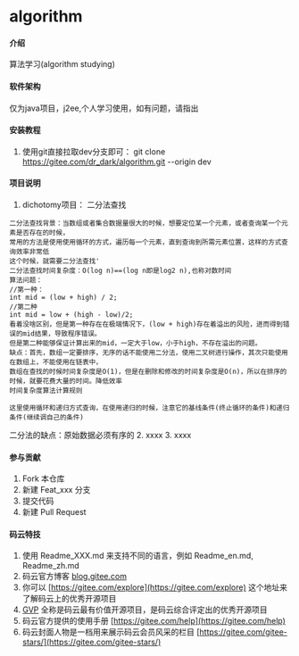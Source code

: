 # algorithm

#### 介绍
算法学习(algorithm studying)

#### 软件架构
仅为java项目，j2ee,个人学习使用，如有问题，请指出


#### 安装教程

1.  使用git直接拉取dev分支即可：  git clone https://gitee.com/dr_dark/algorithm.git   --origin dev

#### 项目说明

1.  dichotomy项目：
二分法查找
````
二分法查找背景：当数组或者集合数据量很大的时候，想要定位某一个元素，或者查询某一个元素是否存在的时候，
常用的方法是使用使用循环的方式，遍历每一个元素，直到查询到所需元素位置，这样的方式查询效率非常低
这个时候，就需要二分法查找'
二分法查找时间复杂度：O(log n)==(log n即是log2 n),也称对数时间
算法问题：
//第一种：
int mid = (low + high) / 2;
//第二种
int mid = low + (high - low)/2;
看着没啥区别，但是第一种存在在极端情况下，(low + high)存在着溢出的风险，进而得到错误的mid结果，导致程序错误。
但是第二种能够保证计算出来的mid，一定大于low，小于high，不存在溢出的问题。
缺点：首先，数组一定要排序，无序的话不能使用二分法，使用二叉树进行操作，其次只能使用在数组上，不能使用在链表中，
数组在查找的时候时间复杂度是O(1)，但是在删除和修改的时间复杂度是O(n)，所以在排序的时候，就要花费大量的时间。降低效率
时间复杂度算法计算规则
````

````
这里使用循环和递归方式查询，在使用递归的时候，注意它的基线条件(终止循环的条件)和递归条件(继续调自己的条件)
````
二分法的缺点：原始数据必须有序的
2.  xxxx
3.  xxxx

#### 参与贡献

1.  Fork 本仓库
2.  新建 Feat_xxx 分支
3.  提交代码
4.  新建 Pull Request


#### 码云特技

1.  使用 Readme\_XXX.md 来支持不同的语言，例如 Readme\_en.md, Readme\_zh.md
2.  码云官方博客 [blog.gitee.com](https://blog.gitee.com)
3.  你可以 [https://gitee.com/explore](https://gitee.com/explore) 这个地址来了解码云上的优秀开源项目
4.  [GVP](https://gitee.com/gvp) 全称是码云最有价值开源项目，是码云综合评定出的优秀开源项目
5.  码云官方提供的使用手册 [https://gitee.com/help](https://gitee.com/help)
6.  码云封面人物是一档用来展示码云会员风采的栏目 [https://gitee.com/gitee-stars/](https://gitee.com/gitee-stars/)
